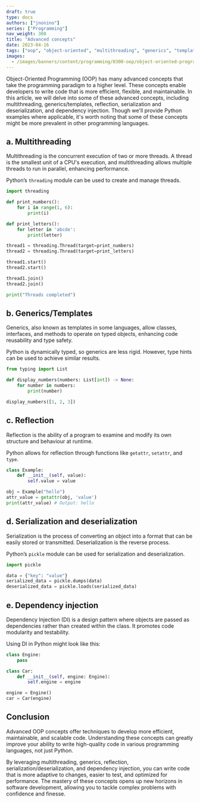 ```yaml
---
draft: true
type: docs
authors: ["jnonino"]
series: ["Programming"]
nav_weight: 308
title: "Advanced concepts"
date: 2023-04-16
tags: ["oop", "object-oriented", "multithreading", "generics", "templates", "reflections", "serialization"]
images:
  - /images/banners/content/programming/0300-oop/object-oriented-programming.png
---
```


Object-Oriented Programming (OOP) has many advanced concepts that take the programming paradigm to a higher level. These concepts enable developers to write code that is more efficient, flexible, and maintainable. In this article, we will delve into some of these advanced concepts, including multithreading, generics/templates, reflection, serialization and deserialization, and dependency injection. Though we'll provide Python examples where applicable, it's worth noting that some of these concepts might be more prevalent in other programming languages.

## a. Multithreading

Multithreading is the concurrent execution of two or more threads. A thread is the smallest unit of a CPU's execution, and multithreading allows multiple threads to run in parallel, enhancing performance.

Python’s `threading` module can be used to create and manage threads.

```python
import threading

def print_numbers():
    for i in range(1, 6):
        print(i)

def print_letters():
    for letter in 'abcde':
        print(letter)

thread1 = threading.Thread(target=print_numbers)
thread2 = threading.Thread(target=print_letters)

thread1.start()
thread2.start()

thread1.join()
thread2.join()

print("Threads completed")
```

## b. Generics/Templates

Generics, also known as templates in some languages, allow classes, interfaces, and methods to operate on typed objects, enhancing code reusability and type safety.

Python is dynamically typed, so generics are less rigid. However, type hints can be used to achieve similar results.

```python
from typing import List

def display_numbers(numbers: List[int]) -> None:
    for number in numbers:
        print(number)

display_numbers([1, 2, 3])
```

## c. Reflection

Reflection is the ability of a program to examine and modify its own structure and behaviour at runtime.

Python allows for reflection through functions like `getattr`, `setattr`, and `type`.

```python
class Example:
    def __init__(self, value):
        self.value = value

obj = Example("hello")
attr_value = getattr(obj, 'value')
print(attr_value) # Output: hello
```

## d. Serialization and deserialization

Serialization is the process of converting an object into a format that can be easily stored or transmitted. Deserialization is the reverse process.

Python’s `pickle` module can be used for serialization and deserialization.

```python
import pickle

data = {"key": "value"}
serialized_data = pickle.dumps(data)
deserialized_data = pickle.loads(serialized_data)
```

## e. Dependency injection

Dependency Injection (DI) is a design pattern where objects are passed as dependencies rather than created within the class. It promotes code modularity and testability.

Using DI in Python might look like this:

```python
class Engine:
    pass

class Car:
    def __init__(self, engine: Engine):
        self.engine = engine

engine = Engine()
car = Car(engine)
```

## Conclusion

Advanced OOP concepts offer techniques to develop more efficient, maintainable, and scalable code. Understanding these concepts can greatly improve your ability to write high-quality code in various programming languages, not just Python.

By leveraging multithreading, generics, reflection, serialization/deserialization, and dependency injection, you can write code that is more adaptive to changes, easier to test, and optimized for performance. The mastery of these concepts opens up new horizons in software development, allowing you to tackle complex problems with confidence and finesse.
